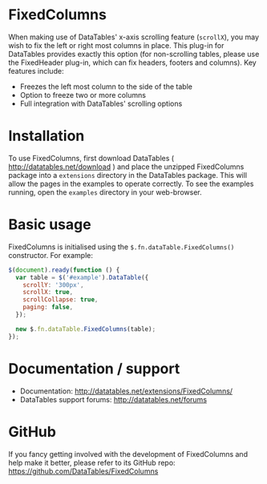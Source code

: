 # FixedColumns

When making use of DataTables' x-axis scrolling feature (`scrollX`), you may wish to fix the left or right most columns in place. This plug-in for DataTables provides exactly this option (for non-scrolling tables, please use the FixedHeader plug-in, which can fix headers, footers and columns). Key features include:

- Freezes the left most column to the side of the table
- Option to freeze two or more columns
- Full integration with DataTables' scrolling options

# Installation

To use FixedColumns, first download DataTables ( http://datatables.net/download ) and place the unzipped FixedColumns package into a `extensions` directory in the DataTables package. This will allow the pages in the examples to operate correctly. To see the examples running, open the `examples` directory in your web-browser.

# Basic usage

FixedColumns is initialised using the `$.fn.dataTable.FixedColumns()` constructor. For example:

```js
$(document).ready(function () {
  var table = $('#example').DataTable({
    scrollY: '300px',
    scrollX: true,
    scrollCollapse: true,
    paging: false,
  });

  new $.fn.dataTable.FixedColumns(table);
});
```

# Documentation / support

- Documentation: http://datatables.net/extensions/FixedColumns/
- DataTables support forums: http://datatables.net/forums

# GitHub

If you fancy getting involved with the development of FixedColumns and help make it better, please refer to its GitHub repo: https://github.com/DataTables/FixedColumns
